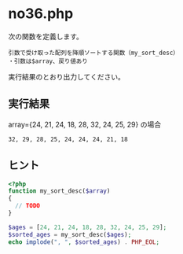 # no36.php

次の関数を定義します。

```
引数で受け取った配列を降順ソートする関数（my_sort_desc）
・引数は$array、戻り値あり
```

実行結果のとおり出力してください。

## 実行結果

array={24, 21, 24, 18, 28, 32, 24, 25, 29} の場合

```
32, 29, 28, 25, 24, 24, 24, 21, 18
```

## ヒント

```php
<?php
function my_sort_desc($array)
{
  // TODO
}

$ages = [24, 21, 24, 18, 28, 32, 24, 25, 29];
$sorted_ages = my_sort_desc($ages);
echo implode(", ", $sorted_ages) . PHP_EOL;
```

